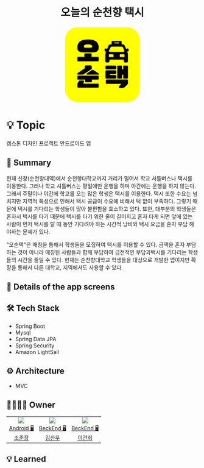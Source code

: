<h1 align="center">오늘의 순천향 택시</h1>

<p align="center"><img src="ost_logo.png" width="200" height="200"/></p>


# 💡 Topic
캡스톤 디자인 프로젝트 안드로이드 앱


## 📝 Summary
현재 신창(순천향대역)에서 순천향대학교까지 거리가 멀어서 학교 셔틀버스나 택시를 이용한다. 그러나 학교 셔틀버스는 평일에만 운행을 하며 야간에는 운행을 하지 않는다. 그래서 주말이나 야간에 학교를 오는 많은 학생은 택시를 이용한다. 택시 또한 수요는 넘치지만 지역적 특성으로 인해서 택시 공급이 수요에 비해서 턱 없이 부족하다. 그렇기 때문에 택시를 기다리는 학생들이 많아 불편함을 호소하고 있다. 또한, 대부분의 학생들은 혼자서 택시를 타기 때문에 택시를 타기 위한 줄이 길어지고 혼자 타게 되면 앞에 있는 사람이 먼저 택시를 탈 때 동안 기다려야 하는 시간적 낭비와 택시 요금을 혼자 부담 해야하는 문제가 있다.

"오순택"은 매칭을 통해서 학생들을 모집하여 택시를 이용할 수 있다. 금액을 혼자 부담하는 것이 아니라 매칭된 사람들과 함께 부담하여 금전적인 부담과택시를 기다리는 학생들의 시간을 줄일 수 있다. 현재는 순천향대학교 학생들을 대상으로 개발한 앱이지만 확장을 통해서 다른 대학교, 지역에서도 사용할 수 있다.

## 📖 Details of the app screens


## 🛠️ ****Tech Stack****

- Spring Boot
- Mysql
- Spring Data JPA
- Spring Security
- Amazon LightSail


## ⚙️ Architecture

- MVC

## 👨‍👩‍👧‍👦 Owner

<table>

  <td align=center>
  <a href="https://github.com/junjange">
  <img src="https://avatars.githubusercontent.com/u/69571848?v=4" width="100px"  />
  <br/>
  Android 🖥
  <br/>
  조준장
  </a>
  </td>
 
  <td align=center>
  <a href="https://github.com/chanu2">
  <img src="https://avatars.githubusercontent.com/u/96942183?v=4" width="100px"  />
  <br/>
  BeckEnd 🖥
  <br/>
  김찬우
  </a>
  </td>
  
  <td align=center>
  <a href="https://github.com/GeonHui2">
  <img src="https://avatars.githubusercontent.com/u/92250144?v=4" width="100px"  />
  <br/>
  BeckEnd 🖥
  <br/>
  이건희
  </a>
  </td>
  
</tr>
 
  
</table>


## 💡 ****Learned****




